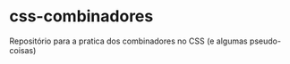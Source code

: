 # css-combinadores
Repositório para a pratica dos combinadores no CSS (e algumas pseudo-coisas)

<!-- Instalação do ColorPic // APP para identificar qualquer cor -->